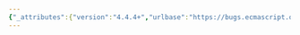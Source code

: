 ```yaml
---
{"_attributes":{"version":"4.4.4+","urlbase":"https://bugs.ecmascript.org/","maintainer":"dherman@mozilla.com"},"bug":{"bug_id":3341,"creation_ts":"2014-11-13 08:43:00 -0800","short_desc":"8.3  Execution Contexts: Typos in Table 23","delta_ts":"2014-12-07 14:34:57 -0800","product":"Draft for 6th Edition","component":"editorial issue","version":"Rev 28: October 14, 2014 Draft","rep_platform":"All","op_sys":"All","bug_status":"RESOLVED","resolution":"FIXED","priority":"Normal","bug_severity":"normal","everconfirmed":true,"reporter":{"uid":"andrebargull","name":"André Bargull"},"assigned_to":{"uid":"allen","name":"Allen Wirfs-Brock"},"long_desc":[{"commentid":10590,"comment_count":0,"who":{"uid":"andrebargull","name":"André Bargull"},"bug_when":"2014-11-13 08:43:14 -0800","thetext":"8.3  Execution Contexts, Table 23.\n\n> the value of this is the that function.\n\n> If the context is evaluation the code\n\n\nAnd \"Module\" should be mentioned in addition to \"Script\", à la: \n> If the context is evaluating the code of a Script or a Module the value is null."},{"commentid":10767,"comment_count":1,"who":{"uid":"allen","name":"Allen Wirfs-Brock"},"bug_when":"2014-12-05 10:21:50 -0800","thetext":"fixed in rev29 editor's draft"},{"commentid":10824,"comment_count":2,"who":{"uid":"allen","name":"Allen Wirfs-Brock"},"bug_when":"2014-12-07 14:34:57 -0800","thetext":"fixed in rev29"}]}}
---
```

